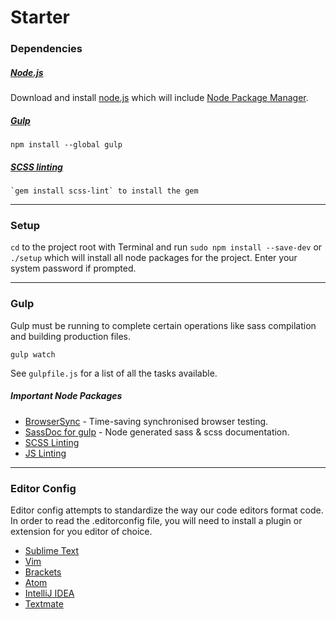 # Starter

### Dependencies

##### [Node.js](https://nodejs.org/)

Download and install [node.js](https://nodejs.org/) which will include [Node Package Manager](https://www.npmjs.com/).

##### [Gulp](http://gulpjs.com)

    npm install --global gulp

##### [SCSS linting](https://github.com/brigade/scss-lint)

    `gem install scss-lint` to install the gem

----

### Setup

`cd` to the project root with Terminal and run `sudo npm install --save-dev` or `./setup` which will install all node packages for the project. Enter your system password if prompted.

----

### Gulp

Gulp must be running to complete certain operations like sass compilation and building production files.

    gulp watch

See `gulpfile.js` for a list of all the tasks available.

##### Important Node Packages

*   [BrowserSync](http://www.browsersync.io/docs/gulp/) - Time-saving synchronised browser testing.
*   [SassDoc for gulp](http://sassdoc.com/gulp/) - Node generated sass & scss documentation.
*   [SCSS Linting](https://www.npmjs.com/package/gulp-scss-lint)
*   [JS Linting](https://www.npmjs.com/package/gulp-jshint)

----

### Editor Config

Editor config attempts to standardize the way our code editors format code. In order to read the .editorconfig file, you
will need to install a plugin or extension for you editor of choice.

*   [Sublime Text](https://github.com/sindresorhus/editorconfig-sublime#readme)
*   [Vim](https://github.com/editorconfig/editorconfig-vim#readme)
*   [Brackets](https://github.com/kidwm/brackets-editorconfig/#readme)
*   [Atom](https://github.com/sindresorhus/atom-editorconfig#readme)
*   [IntelliJ IDEA](https://github.com/JetBrains/intellij-community/tree/master/plugins/editorconfig)
*   [Textmate](https://github.com/Mr0grog/editorconfig-textmate)
